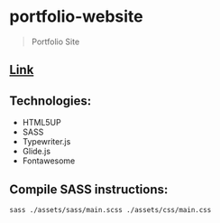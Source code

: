 # portfolio-website

> Portfolio Site

## [Link](https://adnjoo.github.io/portfolio-website)

## Technologies: 

* HTML5UP
* SASS
* Typewriter.js 
* Glide.js
* Fontawesome

## Compile SASS instructions:

```
sass ./assets/sass/main.scss ./assets/css/main.css
```